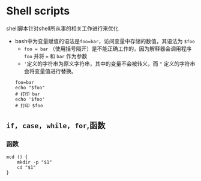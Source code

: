 # Shell scripts
shell脚本针对shell所从事的相关工作进行来优化
- bash中为变量赋值的语法是`foo=bar`，访问变量中存储的数值，其语法为 `$foo`
  - `foo = bar` （使用括号隔开）是不能正确工作的，因为解释器会调用程序 `foo` 并将 `=` 和 `bar` 作为参数
  - `'`定义的字符串为原义字符串，其中的变量不会被转义，而 `"` 定义的字符串会将变量值进行替换。
  ```shell script
  foo=bar
  echo "$foo"
  # 打印 bar
  echo '$foo'
  # 打印 $foo
  ```
## `if, case, while, for`,函数
### 函数
```shell script
mcd () {
    mkdir -p "$1"
    cd "$1"
}
```